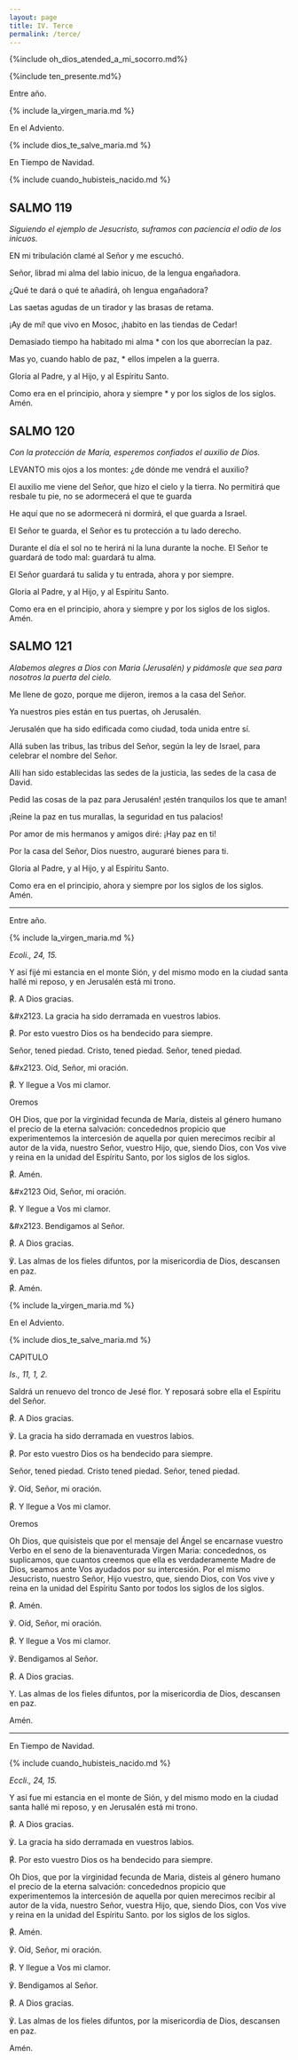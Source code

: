 ```yaml
---
layout: page
title: IV. Terce
permalink: /terce/
---
```


{%include oh_dios_atended_a_mi_socorro.md%}

{%include ten_presente.md%}

Entre año.

{% include la_virgen_maria.md %}

En el Adviento.

{% include dios_te_salve_maria.md %}

En Tiempo de Navidad.

{% include cuando_hubisteis_nacido.md %}

## SALMO 119

*Siguiendo el ejemplo de Jesucristo, suframos con paciencia el odio de los inicuos.*

EN mi tribulación clamé al Señor y me escuchó.

Señor, librad mi alma del labio inicuo, de la lengua engañadora.

¿Qué te dará o qué te añadirá, oh lengua engañadora?

Las saetas agudas de un tirador y las brasas de retama.

¡Ay de mí! que vivo en Mosoc, ¡habito en las tiendas de Cedar!

Demasiado tiempo ha habitado mi alma * con los que aborrecían la paz.

Mas yo, cuando hablo de paz, * ellos impelen a la guerra.

Gloria al Padre, y al Hijo, y al Espíritu Santo.

Como era en el principio, ahora y siempre * y por los siglos de los siglos. Amén.

## SALMO 120

*Con la protección de María, esperemos confiados el auxilio de Dios.*

LEVANTO mis ojos a los montes: ¿de dónde me vendrá el auxilio?

El auxilio me viene del Señor, que hizo el cielo y la tierra. No permitirá que resbale tu pie, no se adormecerá el que te guarda

He aquí que no se adormecerá ni dormirá, el que guarda a Israel.

El Señor te guarda, el Señor es tu protección a tu lado derecho.

Durante el día el sol no te herirá ni la luna durante la noche. El Señor te guardará de todo mal: guardará tu alma.

El Señor guardará tu salida y tu entrada, ahora y por siempre.

Gloria al Padre, y al Hijo, y al Espíritu Santo.

Como era en el principio, ahora y siempre y por los siglos de los siglos. Amén.

## SALMO 121

*Alabemos alegres a Dios con Maria (Jerusalén) y pidámosle que sea para nosotros la puerta del cielo.*

Me llene de gozo, porque me dijeron, iremos a la casa del Señor.

Ya nuestros pies están en tus puertas, oh Jerusalén.

Jerusalén que ha sido edificada como ciudad, toda unida entre sí.

Allá suben las tribus, las tribus del Señor, según la ley de Israel, para celebrar el nombre del Señor.

Allí han sido establecidas las sedes de la justicia, las sedes de la casa de David.

Pedid las cosas de la paz para Jerusalén! ¡estén tranquilos los que te aman!

¡Reine la paz en tus murallas, la seguridad en tus palacios!

Por amor de mis hermanos y amigos diré: ¡Hay paz en ti!

Por la casa del Señor, Dios nuestro, auguraré bienes para ti.

Gloria al Padre, y al Hijo, y al Espíritu Santo.

Como era en el principio, ahora y siempre por los siglos de los siglos. Amén.

---

Entre año.

{% include la_virgen_maria.md %}

*Ecoli., 24, 15.*

Y así fijé mi estancia en el monte Sión, y del mismo modo en la ciudad santa hallé mi reposo, y en Jerusalén está mi trono.

&#x211f;. A Dios gracias.

&#x2123. La gracia ha sido derramada en vuestros labios.

&#x211f;. Por esto vuestro Dios os ha bendecido para siempre.

Señor, tened piedad. Cristo, tened piedad. Señor, tened piedad.

&#x2123. Oíd, Señor, mi oración.

&#x211f;. Y llegue a Vos mi clamor.

Oremos

OH Dios, que por la virginidad fecunda de María, disteis al género humano el precio de la eterna salvación: concedednos propicio que experimentemos la intercesión de aquella por quien merecimos recibir al autor de la vida, nuestro Señor, vuestro Hijo, que, siendo Dios, con Vos vive y reina en la unidad del Espíritu Santo, por los siglos de los siglos.

&#x211f;. Amén.

&#x2123 Oid, Señor, mi oración.

&#x211f;. Y llegue a Vos mi clamor.

&#x2123. Bendigamos al Señor.

&#x211f;. A Dios gracias.

&#x2123;. Las almas de los fieles difuntos, por la misericordia de Dios, descansen en paz.

&#x211f;. Amén.

{% include la_virgen_maria.md %}

En el Adviento.

{% include dios_te_salve_maria.md %}

CAPITULO

*Is., 11, 1, 2.*

Saldrá un renuevo del tronco de Jesé
flor. Y reposará sobre ella el Espíritu del Señor.

&#x211f;. A Dios gracias.

&#x2123;. La gracia ha sido derramada en vuestros labios.

&#x211f;. Por esto vuestro Dios os ha bendecido para siempre.

Señor, tened piedad. Cristo tened piedad. Señor, tened piedad.

&#x2123;. Oíd, Señor, mi oración.

&#x211f;. Y llegue a Vos mi clamor.

Oremos

Oh Dios, que quisisteis que por el mensaje del Ángel se encarnase vuestro Verbo en el seno de la bienaventurada
Virgen Maria: concedednos, os suplicamos, que cuantos creemos que ella es verdaderamente Madre de Dios, seamos ante Vos ayudados por su intercesión. Por el mismo Jesucristo, nuestro Señor, Hijo vuestro, que, siendo Dios, con Vos vive y reina en la unidad del Espíritu Santo por todos los siglos de los siglos.

&#x211f;. Amén.

&#x2123;. Oíd, Señor, mi oración.

&#x211f;. Y llegue a Vos mi clamor.

&#x2123;. Bendigamos al Señor.

&#x211f;. A Dios gracias.

Y. Las almas de los fieles difuntos, por la misericordia de Dios, descansen en paz.

Amén.

---

En Tiempo de Navidad.

{% include cuando_hubisteis_nacido.md %}

*Eccli., 24, 15.*

Y así fue mi estancia en el monte de Sión, y del mismo modo en la ciudad santa hallé mi reposo, y en Jerusalén está mi trono.

&#x211f;. A Dios gracias.

&#x2123;. La gracia ha sido derramada en vuestros labios.

&#x211f;. Por esto vuestro Dios os ha bendecido para siempre.

Oh Dios, que por la virginidad fecunda de Maria, disteis al género humano el precio de la eterna salvación: concedednos propicio que experimentemos la intercesión de aquella por quien merecimos recibir al autor de la vida, nuestro Señor, vuestra Hijo, que, siendo Dios, con Vos vive y reina en la unidad del Espíritu Santo. por los siglos de los siglos.

&#x211f;. Amén.

&#x2123;. Oíd, Señor, mi oración.

&#x211f;. Y llegue a Vos mi clamor.

&#x2123;. Bendigamos al Señor.

&#x211f;. A Dios gracias.

&#x2123;. Las almas de los fieles difuntos, por la misericordia de Dios, descansen en paz.

Amén.
